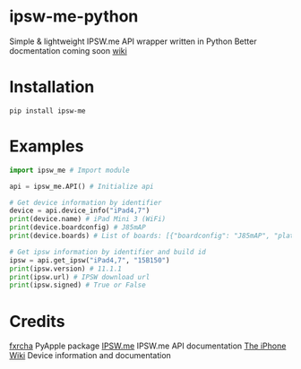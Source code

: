 # ipsw-me-python
Simple & lightweight IPSW.me API wrapper written in Python
Better docmentation coming soon [wiki](https://github.com/Vislate/ipsw-me-python/wiki)

# Installation
`pip install ipsw-me`

# Examples
```py
import ipsw_me # Import module

api = ipsw_me.API() # Initialize api

# Get device information by identifier
device = api.device_info("iPad4,7")
print(device.name) # iPad Mini 3 (WiFi)
print(device.boardconfig) # J85mAP
print(device.boards) # List of boards: [{"boardconfig": "J85mAP", "platform": "s5l8960x", "cpid": 35168, "bdid": 50}]

# Get ipsw information by identifier and build id
ipsw = api.get_ipsw("iPad4,7", "15B150")
print(ipsw.version) # 11.1.1
print(ipsw.url) # IPSW download url
print(ipsw.signed) # True or False
```

# Credits
[fxrcha](https://github.com/fxrcha) PyApple package
[IPSW.me](https://ipswdownloads.docs.apiary.io/) IPSW.me API documentation
[The iPhone Wiki](https://www.theiphonewiki.com/wiki/Main_Page) Device information and documentation